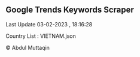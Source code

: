 

## Google Trends Keywords Scraper 
 
Last Update 03-02-2023 , 18:16:28

Country List :
VIETNAM.json



© Abdul Muttaqin 
